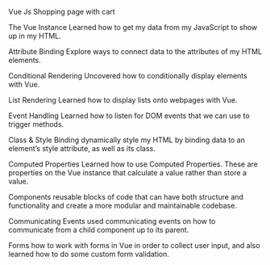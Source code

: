 Vue Js Shopping page with cart

The Vue Instance
Learned how to get my data from my JavaScript to show up in my HTML.

Attribute Binding
Explore ways to connect data to the attributes of my HTML elements.

Conditional Rendering
Uncovered how to conditionally display elements with Vue.

List Rendering
Learned how to display lists onto webpages with Vue.

Event Handling
Learned how to listen for DOM events that we can use to trigger methods.

Class & Style Binding
 dynamically style my HTML by binding data to an element’s style attribute, as well as its class.

Computed Properties
Learned how to use Computed Properties. These are properties on the Vue instance that calculate a value rather than store a value.

Components
reusable blocks of code that can have both structure and functionality and create a more modular and maintainable codebase.

Communicating Events
used communicating events on how to communicate from a child component up to its parent.

Forms
how to work with forms in Vue in order to collect user input, and also learned how to do some custom form validation.